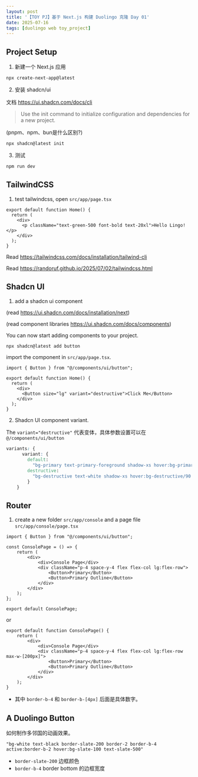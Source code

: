 ```yaml
---
layout: post
title: '【TOY PJ】基于 Next.js 构建 Duolingo 克隆 Day 01' 
date: 2025-07-16
tags: [duolingo web toy_project]
---
```


## Project Setup 

1. 新建一个 Next.js 应用

```
npx create-next-app@latest
```

2. 安装 shadcn/ui 

文档 <https://ui.shadcn.com/docs/cli>

> Use the init command to initialize configuration and dependencies for a new project.

(pnpm、npm、bun是什么区别?)

```
npx shadcn@latest init
```

3. 测试

```bash
npm run dev
```

## TailwindCSS 

1. test tailwindcss, open `src/app/page.tsx`

```tsx
export default function Home() {
  return (
    <div>
      <p className="text-green-500 font-bold text-20xl">Hello Lingo!</p>
    </div>
  );   
}
```

Read <https://tailwindcss.com/docs/installation/tailwind-cli>

Read <https://randoruf.github.io/2025/07/02/tailwindcss.html>

## Shadcn UI 

1. add a shadcn ui component 

(read <https://ui.shadcn.com/docs/installation/next>)

(read component libraries <https://ui.shadcn.com/docs/components>)

You can now start adding components to your project.

```bash
npx shadcn@latest add button
```

import the component in `src/app/page.tsx`. 

```tsx
import { Button } from "@/components/ui/button";

export default function Home() {
  return (
    <div>
      <Button size="lg" variant="destructive">Click Me</Button>
    </div>
  );   
}
```

2. Shadcn UI component variant. 

The `variant="destructive"` 代表变体，具体参数设置可以在 `@/components/ui/button`

```css
variants: {
      variant: {
        default:
          "bg-primary text-primary-foreground shadow-xs hover:bg-primary/90",
        destructive:
          "bg-destructive text-white shadow-xs hover:bg-destructive/90 focus-visible:ring-destructive/20 dark:focus-visible:ring-destructive/40 dark:bg-destructive/60",
        }
    }
```

## Router

1. create a new folder `src/app/console` and a page file `src/app/console/page.tsx`

```tsx
import { Button } from "@/components/ui/button";

const ConsolePage = () => {
    return (
        <div>
            <div>Console Page</div>
            <div className="p-4 space-y-4 flex flex-col lg:flex-row">
                <Button>Primary</Button>
                <Button>Primary Outline</Button>
            </div>
        </div>
    );
}; 

export default ConsolePage; 
```

or 

```tsx
export default function ConsolePage() {
    return (
        <div>
            <div>Console Page</div>
            <div className="p-4 space-y-4 flex flex-col lg:flex-row max-w-[200px]">
                <Button>Primary</Button>
                <Button>Primary Outline</Button>
            </div>
        </div>
    );
}
```

- 其中 `border-b-4` 和 `border-b-[4px]` 后面是具体数字。

## A Duolingo Button 

如何制作多邻国的动画效果。

```
"bg-white text-black border-slate-200 border-2 border-b-4 active:border-b-2 hover:bg-slate-100 text-slate-500"
```

- `border-slate-200` 边框颜色
- `border-b-4` border bottom 的边框宽度


